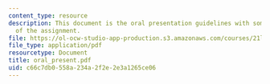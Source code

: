 ```yaml
---
content_type: resource
description: This document is the oral presentation guidelines with some contextualization
  of the assignment.
file: https://ol-ocw-studio-app-production.s3.amazonaws.com/courses/21l-704-studies-in-poetry-from-the-sonneteers-to-the-metaphysicals-spring-2006/c66c7db0558a234a2f2e2e3a1265ce06_oral_present.pdf
file_type: application/pdf
resourcetype: Document
title: oral_present.pdf
uid: c66c7db0-558a-234a-2f2e-2e3a1265ce06
---
```

